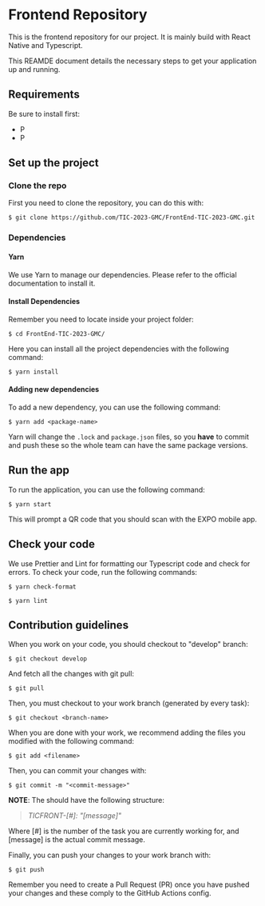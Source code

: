 # Frontend Repository

This is the frontend repository for our project. It is mainly build with React Native and Typescript.

This REAMDE document details the necessary steps to get your application up and running.

## Requirements
Be sure to install first:

* P
* P

## Set up the project

### Clone the repo

First you need to clone the repository, you can do this with:

```
$ git clone https://github.com/TIC-2023-GMC/FrontEnd-TIC-2023-GMC.git
```

### Dependencies

#### Yarn

We use Yarn to manage our dependencies. Please refer to the official documentation to install it.

#### Install Dependencies

Remember you need to locate inside your project folder:

```
$ cd FrontEnd-TIC-2023-GMC/
```

Here you can install all the project dependencies with the following command:

```
$ yarn install
```

#### Adding new dependencies

To add a new dependency, you can use the following command:

```
$ yarn add <package-name>
```

Yarn will change the `.lock` and  `package.json` files, so you **have** to commit and push these so the whole team can have the same package versions.

## Run the app

To run the application, you can use the following command:

```
$ yarn start
```

This will prompt a QR code that you should scan with the EXPO mobile app.

## Check your code

We use Prettier and Lint for formatting our Typescript code and check for errors. To check your code, run the following commands:

```
$ yarn check-format
```

```
$ yarn lint
```

## Contribution guidelines
When you work on your code, you should checkout to "develop" branch:

```
$ git checkout develop
```

And fetch all the changes with git pull:

```
$ git pull
```

Then, you must checkout to your work branch (generated by every task):

```
$ git checkout <branch-name>
```

When you are done with your work, we recommend adding the files you modified with the following command:

```
$ git add <filename>
```

Then, you can commit your changes with:

```
$ git commit -m "<commit-message>"
```

>>
**NOTE**: The <commit-message> should have the following structure: <br>
>*TICFRONT-[#]: "[message]"*

Where [#] is the number of the task you are currently working for, and [message] is the actual commit message.

Finally, you can push your changes to your work branch with:

```
$ git push
```

Remember you need to create a Pull Request (PR) once you have pushed your changes and these comply to the GitHub Actions config.
